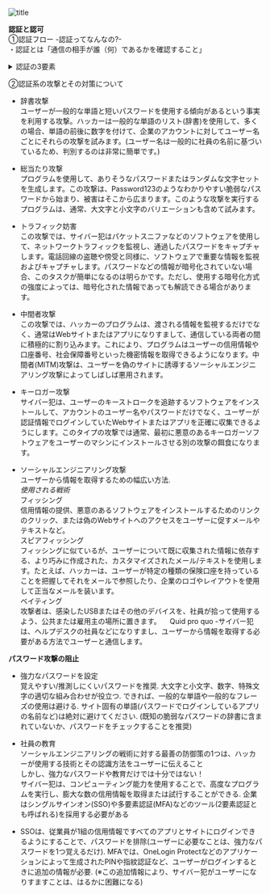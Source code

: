  ![title](https://media3.giphy.com/media/dP0WAyNyTKSNqNm6zn/giphy.gif?cid=ecf05e47vit498dvz0uxn91drn9zqfyuhrfob40os8etnypw&rid=giphy.gif&ct=g"title")

**認証と認可**  
①認証フロー -認証ってなんなの?-  
・認証とは「通信の相手が誰（何）であるかを確認すること」  
<details><summary>認証の3要素</summary>  
コンピュータの世界も含め、現実世界で「認証」を行うための要素には以下の3つがあります。  
1. WHAT YOU ARE (inherence factor)  
顔貌、声、指紋、署名など、その人自身を提示して、相手にアイデンティティを確認させる方法です。小さなコミュニティでは、お互いの顔や声を相互に知っているため、面と向かえば相手が誰かはわかりますね。認証が完了する、ということです。  
2. WHAT YOU HAVE (possession factor)  
身分証、携帯電話等、その人だけが持っているものを提示することによって認証をします。ある程度コミュニティが大きくなってくると、お互いの特徴を覚えきれなくなります。そんな場合は身分証明書を提示して、相手を認証すると思います。
また、その身分証には顔写真がプリントしてあることも多く、結果として WYA に依存するものも少なくありません。  
3. WHAT YOU KNOW (knowledge factor)   
パスワード、秘密の質問等、その人だけが知っていることを提示して認証をします。コンピュータの世界で最も多く使われるファクターでしょう。
一般的に、上記3つのうちいずれか1つを満たすことで、認証が完了することが多いです。しかし、より確実な認証を行いたい場合は、Multi-Factor Authentication (MFA) という考え方で、複数のファクターを確認することもあります。  </details>  

②認証系の攻撃とその対策について  
 - 辞書攻撃  
ユーザーが一般的な単語と短いパスワードを使用する傾向があるという事実を利用する攻撃。ハッカーは一般的な単語のリスト(辞書)を使用して、多くの場合、単語の前後に数字を付けて、企業のアカウントに対してユーザー名ごとにそれらの攻撃を試みます。(ユーザー名は一般的に社員の名前に基づいているため、判別するのは非常に簡単です。)

 - 総当たり攻撃  
プログラムを使用して、ありそうなパスワードまたはランダムな文字セットを生成します。この攻撃は、Password123のようなわかりやすい脆弱なパスワードから始まり、被害はそこから広まります。このような攻撃を実行するプログラムは、通常、大文字と小文字のバリエーションも含めて試みます。

 - トラフィック妨害  
この攻撃では、サイバー犯はパケットスニファなどのソフトウェアを使用して、ネットワークトラフィックを監視し、通過したパスワードをキャプチャします。電話回線の盗聴や傍受と同様に、ソフトウェアで重要な情報を監視およびキャプチャします。パスワードなどの情報が暗号化されていない場合、このタスクが簡単になるのは明らかです。ただし、使用する暗号化方式の強度によっては、暗号化された情報であっても解読できる場合があります。

 - 中間者攻撃  
この攻撃では、ハッカーのプログラムは、渡される情報を監視するだけでなく、通常はWebサイトまたはアプリになりすまして、通信している両者の間に積極的に割り込みます。これにより、プログラムはユーザーの信用情報や口座番号、社会保障番号といった機密情報を取得できるようになります。中間者(MITM)攻撃は、ユーザーを偽のサイトに誘導するソーシャルエンジニアリング攻撃によってしばしば悪用されます。

 - キーロガー攻撃  
サイバー犯は、ユーザーのキーストロークを追跡するソフトウェアをインストールして、アカウントのユーザー名やパスワードだけでなく、ユーザーが認証情報でログインしていたWebサイトまたはアプリを正確に収集できるようにします。このタイプの攻撃では通常、最初に悪意のあるキーロガーソフトウェアをユーザーのマシンにインストールさせる別の攻撃の餌食になります。

 - ソーシャルエンジニアリング攻撃  
ユーザーから情報を取得するための幅広い方法.  
*使用される戦術*  
フィッシング  
信用情報の提供、悪意のあるソフトウェアをインストールするためのリンクのクリック、または偽のWebサイトへのアクセスをユーザーに促すメールやテキストなど。  
スピアフィッシング  
フィッシングに似ているが、ユーザーについて既に収集された情報に依存する、より巧みに作成された、カスタマイズされたメール/テキストを使用します。たとえば、ハッカーは、ユーザーが特定の種類の保険口座を持っていることを把握してそれをメールで参照したり、企業のロゴやレイアウトを使用して正当なメールを装います。  
ベイティング  
攻撃者は、感染したUSBまたはその他のデバイスを、社員が拾って使用するよう、公共または雇用主の場所に置きます。
　Quid pro quo -サイバー犯は、ヘルプデスクの社員などになりすまし、ユーザーから情報を取得する必要がある方法でユーザーと通信します。  

**パスワード攻撃の阻止**
 - 強力なパスワードを設定  
覚えやすい/推測しにくいパスワードを推奨. 大文字と小文字、数字、特殊文字の適切な組み合わせが役立つ. できれば、一般的な単語や一般的なフレーズの使用は避ける. サイト固有の単語(パスワードでログインしているアプリの名前など)は絶対に避けてください. (既知の脆弱なパスワードの辞書に含まれていないか、パスワードをチェックすることを推奨)

 - 社員の教育  
ソーシャルエンジニアリングの戦術に対する最善の防御策の1つは、ハッカーが使用する技術とその認識方法をユーザーに伝えること  
しかし、強力なパスワードや教育だけでは十分ではない！  
サイバー犯は、コンピューティング能力を使用することで、高度なプログラムを実行し、膨大な数の信用情報を取得または試行することができる. 企業はシングルサインオン(SSO)や多要素認証(MFA)などのツール(2要素認証とも呼ばれる)を採用する必要がある  

 - SSOは、従業員が1組の信用情報ですべてのアプリとサイトにログインできるようにすることで、パスワードを排除(ユーザーに必要なことは、強力なパスワードを1つ覚えるだけ). MFAでは、OneLogin Protectなどのアプリケーションによって生成されたPINや指紋認証など、ユーザーがログインするときに追加の情報が必要. (※この追加情報により、サイバー犯がユーザーになりすますことは、はるかに困難になる)
